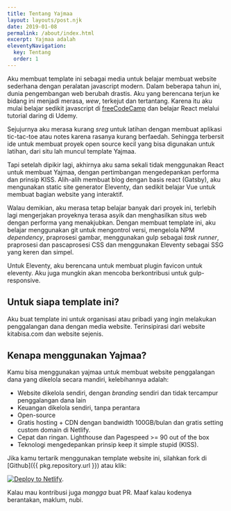 ```yaml
---
title: Tentang Yajmaa
layout: layouts/post.njk
date: 2019-01-08
permalink: /about/index.html
excerpt: Yajmaa adalah
eleventyNavigation:
  key: Tentang
  order: 1
---
```

Aku membuat template ini sebagai media untuk belajar membuat website sederhana dengan peralatan javascript modern. Dalam beberapa tahun ini, dunia pengembangan web berubah drastis. Aku yang berencana terjun ke bidang ini menjadi merasa, _wew_, terkejut dan tertantang. Karena itu aku mulai belajar sedikit javascript di [freeCodeCamp](https://www.freecodecamp.org/learn) dan belajar React melalui tutorial daring di Udemy.

Sejujurnya aku merasa kurang *sreg* untuk latihan dengan membuat aplikasi tic-tac-toe atau notes karena rasanya kurang berfaedah. Sehingga terbersit ide untuk membuat proyek open source kecil yang bisa digunakan untuk latihan, dari situ lah muncul template Yajmaa.

Tapi setelah dipikir lagi, akhirnya aku sama sekali tidak menggunakan React untuk membuat Yajmaa, dengan pertimbangan mengedepankan performa dan prinsip KISS. Alih-alih membuat blog dengan basis react (Gatsby), aku mengunakan static site generator Eleventy, dan sedikit belajar Vue untuk membuat bagian website yang interaktif. 

Walau demikian, aku merasa tetap belajar banyak dari proyek ini, terlebih lagi mengerjakan proyeknya terasa asyik dan menghasilkan situs web dengan performa yang menakjubkan. Dengan membuat template ini, aku belajar menggunakan git untuk mengontrol versi, mengelola NPM *dependency*, praprosesi gambar, menggunakan gulp sebagai *task runner*, praprosesi dan pascaprosesi CSS dan menggunakan Eleventy sebagai SSG yang keren dan simpel.

Untuk Eleventy, aku berencana untuk membuat plugin favicon untuk eleventy. Aku juga mungkin akan mencoba berkontribusi untuk gulp-responsive.


## Untuk siapa template ini?

Aku buat template ini untuk organisasi atau pribadi yang ingin melakukan penggalangan dana dengan media website. Terinsipirasi dari website kitabisa.com dan website sejenis.

## Kenapa menggunakan Yajmaa?

Kamu bisa menggunakan yajmaa untuk membuat website penggalangan dana yang dikelola secara mandiri, kelebihannya adalah:

- Website dikelola sendiri, dengan *branding* sendiri dan tidak tercampur penggalangan dana lain
- Keuangan dikelola sendiri, tanpa perantara
- Open-source
- Gratis hosting + CDN dengan bandwidth 100GB/bulan dan gratis setting custom domain di Netlify.
- Cepat dan ringan. Lighthouse dan Pagespeed >= 90 out of the box
- Teknologi mengedepankan prinsip keep it simple stupid (KISS).

Jika kamu tertarik menggunakan template website ini, silahkan fork di [Github]({{ pkg.repository.url }}) atau klik:

[![Deploy to Netlify](https://www.netlify.com/img/deploy/button.svg)](https://app.netlify.com/start/deploy?repository=https://github.com/zulvkr/yajmaa&stack=cms).

Kalau mau kontribusi juga *mangga* buat PR. Maaf kalau kodenya berantakan, maklum, nubi.